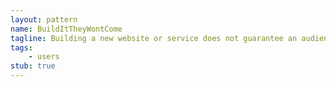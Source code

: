 ```yaml
---
layout: pattern
name: BuildItTheyWontCome
tagline: Building a new website or service does not guarantee an audience will turn up.
tags:
    - users
stub: true
---
```

